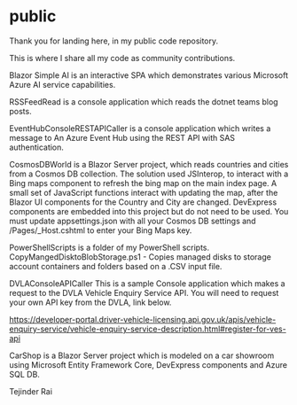 # public
Thank you for landing here, in my public code repository.

This is where I share all my code as community contributions.

Blazor Simple AI is an interactive SPA which demonstrates various Microsoft Azure AI service capabilities.

RSSFeedRead is a console application which reads the dotnet teams blog posts.

EventHubConsoleRESTAPICaller is a console application which writes a message to An Azure Event Hub using the REST API with SAS authentication.

CosmosDBWorld is a Blazor Server project, which reads countries and cities from a Cosmos DB collection. The solution used JSInterop, to interact with a Bing maps component to refresh the bing map on the main index page. A small set of JavaScript functions interact with updating the map, after the Blazor UI components for the Country and City are changed. DevExpress components are embedded into this project but do not need to be used. You must update appsettings.json with all your Cosmos DB settings and /Pages/_Host.cshtml to enter your Bing Maps key.

PowerShellScripts is a folder of my PowerShell scripts.
CopyMangedDisktoBlobStorage.ps1 - Copies managed disks to storage account containers and folders based on a .CSV input file.

DVLAConsoleAPICaller
This is a sample Console application which makes a request to the DVLA Vehicle Enquiry Service API. You will need to request your own API key from the DVLA, link below.

https://developer-portal.driver-vehicle-licensing.api.gov.uk/apis/vehicle-enquiry-service/vehicle-enquiry-service-description.html#register-for-ves-api 

CarShop is a Blazor Server project which is modeled on a car showroom using Microsoft Entity Framework Core, DevExpress components and Azure SQL DB.

Tejinder Rai
